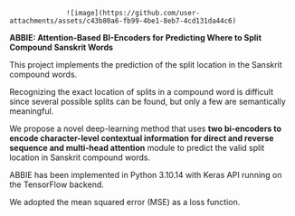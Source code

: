                   ![image](https://github.com/user-attachments/assets/c43b80a6-fb99-4be1-8eb7-4cd131da44c6)

**ABBIE: Attention-Based BI-Encoders for Predicting Where to Split Compound Sanskrit Words**

This project implements the prediction of the split location in the Sanskrit compound words. 

Recognizing the exact location of splits in a compound word is difficult since several possible splits can be found, but only a few are semantically meaningful.
 
We propose a novel deep-learning method that uses **two bi-encoders to encode character-level contextual information for direct and reverse sequence and multi-head attention** module to predict the valid split location in Sanskrit compound words.

ABBIE has been implemented in Python 3.10.14 with Keras API running on the TensorFlow backend. 

We adopted the mean squared error (MSE) as a loss function.
